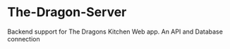 # The-Dragon-Server
Backend support for The Dragons Kitchen Web app. An API and Database connection
